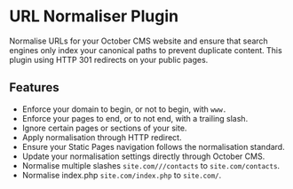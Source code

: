 # URL Normaliser Plugin

Normalise URLs for your October CMS website and ensure that search engines only index your canonical paths to prevent duplicate content. This plugin using HTTP 301 redirects on your public pages.

## Features

- Enforce your domain to begin, or not to begin, with `www.`
- Enforce your pages to end, or to not end, with a trailing slash.
- Ignore certain pages or sections of your site.
- Apply normalisation through HTTP redirect.
- Ensure your Static Pages navigation follows the normalisation standard.
- Update your normalisation settings directly through October CMS.
- Normalise multiple slashes `site.com///contacts` to `site.com/contacts`.
- Normalise index.php `site.com/index.php` to `site.com/`.
